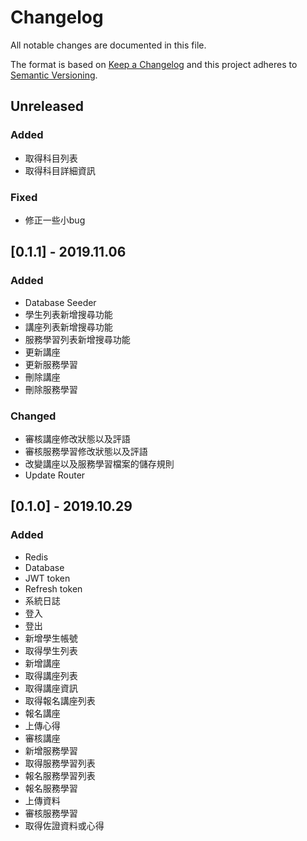 # Changelog

All notable changes are documented in this file.

The format is based on [Keep a Changelog](http://keepachangelog.com/en/1.0.0/) and this project adheres to [Semantic Versioning](http://semver.org/spec/v2.0.0.html).

## Unreleased

### Added

- 取得科目列表
- 取得科目詳細資訊

### Fixed

- 修正一些小bug

## [0.1.1] - 2019.11.06

### Added

- Database Seeder
- 學生列表新增搜尋功能
- 講座列表新增搜尋功能
- 服務學習列表新增搜尋功能
- 更新講座
- 更新服務學習
- 刪除講座
- 刪除服務學習

### Changed

- 審核講座修改狀態以及評語
- 審核服務學習修改狀態以及評語
- 改變講座以及服務學習檔案的儲存規則
- Update Router

## [0.1.0] - 2019.10.29

### Added

- Redis
- Database
- JWT token
- Refresh token
- 系統日誌
- 登入
- 登出
- 新增學生帳號
- 取得學生列表
- 新增講座
- 取得講座列表
- 取得講座資訊
- 取得報名講座列表
- 報名講座
- 上傳心得
- 審核講座
- 新增服務學習
- 取得服務學習列表
- 報名服務學習列表
- 報名服務學習
- 上傳資料
- 審核服務學習
- 取得佐證資料或心得
